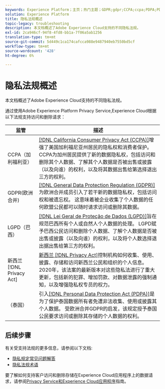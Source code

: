 ```yaml
---
keywords: Experience Platform；主页；热门主题；GDPR;gdpr;CCPA;ccpa;PDPA;PDPA;LGPD;lgpd；概述；规章；规章；规章；规章；隐私；隐私；
solution: Experience Platform
title: 隐私法规概述
topic-legacy: troubleshooting
description: 本文档概述了Adobe Experience Cloud支持的不同隐私法规。
exl-id: 2ca946cf-94f8-4fd8-bb1a-7f06a5ab1256
translation-type: tm+mt
source-git-commit: 5d449c1ca174cafcca988e9487940eb7550bd5cf
workflow-type: tm+mt
source-wordcount: '428'
ht-degree: 6%

---
```


# 隐私法规概述

本文档概述了Adobe Experience Cloud支持的不同隐私法规。

通过使用Adobe Experience Platform Privacy Service,Experience Cloud根据以下法规支持访问和删除请求：

| 监管 | 描述 |
| --- | --- |
| CCPA（加利福利亚） | [[!DNL California Consumer Privacy Act (CCPA)]](https://oag.ca.gov/privacy/ccpa)增强了美国加利福尼亚州居民的隐私权和消费者保护。 CCPA为加州居民提供了新的数据隐私权，包括访问和删除其个人数据、了解其个人数据是否被出售或披露（以及向谁）的权利，以及将其数据出售给第选择退出三方的权利。 |
| GDPR(欧洲合并) | [[!DNL General Data Protection Regulation (GDPR)]](https://gdpr-info.eu)为欧洲合并成员引入了若干新的数据隐私权，包括访问权和被遗忘权。 这意味着被企业收集了个人数据的任何欧盟公民都可以随时请求访问或删除其数据。 |
| LGPD（巴西） | [[!DNL Lei Geral de Proteção de Dados (LGPD)]](https://gdpr.eu/gdpr-vs-lgpd/)旨在规范巴西所有个人或自然人个人数据的处理。 LGPD赋予巴西公民访问和删除个人数据、了解个人数据是否被出售或披露（以及向谁）的权利，以及将个人数选择退出据出售给第三方的权利。 |
| 新西兰[!DNL Privacy Act] | [新西兰 [!DNL Privacy Act]](https://www.legislation.govt.nz/act/public/2020/0031/latest/LMS23223.html)控制机构如何收集、使用、披露、存储和访问新西兰公民和组织的个人信息。 2020年，该法案的最新版本对这些隐私法进行了重大更新，包括新的犯罪、增加罚款、对数据泄露的强制通知，以及增强隐私权专员的权力。 |
| （泰国） | 引入[[!DNL Personal Data Protection Act (PDPA)]](https://www.pdpc.gov.sg/Overview-of-PDPA/The-Legislation/Personal-Data-Protection-Act)是为了保护泰国数据所有者免遭非法收集、使用或披露其个人数据。 受欧洲合并GDPR的启发，该规定授予泰国公民要求访问或删除其存储的个人数据的权利。 |

## 后续步骤

有关受支持法规的更多信息，请参阅以下文档:

* [隐私规定常见问题解答](./faq.md)
* [隐私法规术语](./terminology.md)

要了解如何支持客户访问和删除存储在Experience Cloud应用程序上的数据请求，请参阅[Privacy Service和Experience Cloud应用程序](../experience-cloud-apps.md)指南。
